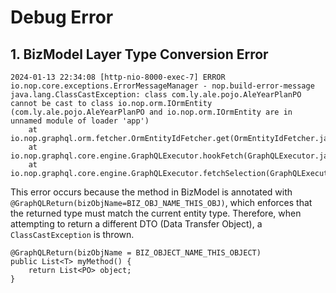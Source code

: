 # Debug Error

## 1. BizModel Layer Type Conversion Error

```
2024-01-13 22:34:08 [http-nio-8000-exec-7] ERROR io.nop.core.exceptions.ErrorMessageManager - nop.build-error-message
java.lang.ClassCastException: class com.ly.ale.pojo.AleYearPlanPO cannot be cast to class io.nop.orm.IOrmEntity (com.ly.ale.pojo.AleYearPlanPO and io.nop.orm.IOrmEntity are in unnamed module of loader 'app')
	at io.nop.graphql.orm.fetcher.OrmEntityIdFetcher.get(OrmEntityIdFetcher.java:19)
	at io.nop.graphql.core.engine.GraphQLExecutor.hookFetch(GraphQLExecutor.java:372)
	at io.nop.graphql.core.engine.GraphQLExecutor.fetchSelection(GraphQLExecutor.java:356)
```

This error occurs because the method in BizModel is annotated with `@GraphQLReturn(bizObjName=BIZ_OBJ_NAME_THIS_OBJ)`, which enforces that the returned type must match the current entity type. Therefore, when attempting to return a different DTO (Data Transfer Object), a `ClassCastException` is thrown.

```
@GraphQLReturn(bizObjName = BIZ_OBJECT_NAME_THIS_OBJECT)
public List<T> myMethod() {
    return List<PO> object;
}
```
